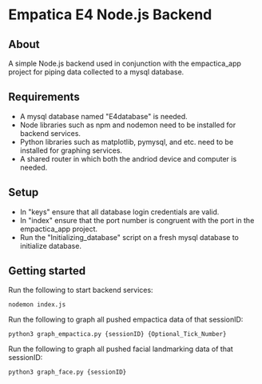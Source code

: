 # Empatica E4 Node.js Backend

## About

A simple Node.js backend used in conjunction with the empactica_app project for piping data collected to a mysql database.

## Requirements

- A mysql database named "E4database" is needed.
- Node libraries such as npm and nodemon need to be installed for backend services.
- Python libraries such as matplotlib, pymysql, and etc. need to be installed for graphing services.
- A shared router in which both the andriod device and computer is needed.

## Setup

- In "keys" ensure that all database login credentials are valid.
- In "index" ensure that the port number is congruent with the port in the empactica_app project.
- Run the "Initializing_database" script on a fresh mysql database to initialize database.

## Getting started

Run the following to start backend services:
````
nodemon index.js
````
Run the following to graph all pushed empactica data of that sessionID:
````
python3 graph_empactica.py {sessionID} {Optional_Tick_Number}
````
Run the following to graph all pushed facial landmarking data of that sessionID:
````
python3 graph_face.py {sessionID}
````
